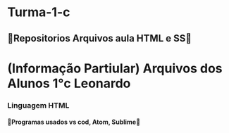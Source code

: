 # Turma-1-c
## 📗Repositorios Arquivos aula HTML e SS📗
# (Informação Partiular) Arquivos dos Alunos 1°c Leonardo
### Linguagem HTML
#### 📒Programas usados vs cod, Atom, Sublime📒
